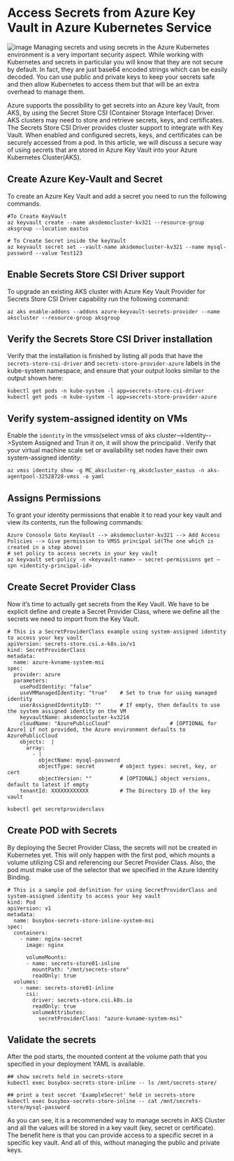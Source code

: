 # Access Secrets from Azure Key Vault in Azure Kubernetes Service
![image](https://github.com/kmitsolution/AKS/assets/84008107/7a54cce9-99c4-4f8c-927a-440ce7dedb3e)
Managing secrets and using secrets in the Azure Kubernetes environment is a very important security aspect. While working with Kubernetes and secrets in particular you will know that they are not secure by default. In fact, they are just base64 encoded strings which can be easily decoded. You can use public and private keys to keep your secrets safe and then allow Kubernetes to access them but that will be an extra overhead to manage them.

Azure supports the possibility to get secrets into an Azure key Vault, from AKS, by using the Secret Store CSI (Container Storage Interface) Driver. AKS clusters may need to store and retrieve secrets, keys, and certificates. The Secrets Store CSI Driver provides cluster support to integrate with Key Vault. When enabled and configured secrets, keys, and certificates can be securely accessed from a pod. In this article, we will discuss a secure way of using secrets that are stored in Azure Key Vault into your Azure Kubernetes Cluster(AKS).

## Create Azure Key-Vault and Secret
To create an Azure Key Vault and add a secret you need to run the following commands.

```
#To Create KeyVault
az keyvault create --name aksdemocluster-kv321 --resource-group aksgroup --location eastus

# To Create Secret inside the keyVault
az keyvault secret set --vault-name aksdemocluster-kv321 --name mysql-password --value Test123
```

## Enable Secrets Store CSI Driver support
To upgrade an existing AKS cluster with Azure Key Vault Provider for Secrets Store CSI Driver capability run the following command:
```
az aks enable-addons --addons azure-keyvault-secrets-provider --name akscluster --resource-group aksgroup
```
## Verify the Secrets Store CSI Driver installation
Verify that the installation is finished by listing all pods that have the ```secrets-store-csi-driver``` and ```secrets-store-provider-azure``` labels in the kube-system namespace, and ensure that your output looks similar to the output shown here:

```
kubectl get pods -n kube-system -l app=secrets-store-csi-driver
kubectl get pods -n kube-system -l app=secrets-store-provider-azure

```

## Verify system-assigned identity on VMs
Enable the ```identity``` in the vmss(select vmss of aks cluster-->Identity-->System Assigned and Trun it on, it will show the principalid . Verify that your virtual machine scale set or availability set nodes have their own system-assigned identity:

```
az vmss identity show -g MC_akscluster-rg_aksdcluster_eastus -n aks-agentpool-32528728-vmss -o yaml

```

## Assigns Permissions
To grant your identity permissions that enable it to read your key vault and view its contents, run the following commands:
```
Azure Conosole Goto KeyVault --> aksdemocluster-kv321 --> Add Access Policies --> Give permission to VMSS principal id(The one which is created in a step above)
# set policy to access secrets in your key vault 
az keyvault set-policy -n <keyvault-name> — secret-permissions get — spn <identity-principal-id>
```

## Create Secret Provider Class
Now it’s time to actually get secrets from the Key Vault. We have to be explicit define and create a Secret Provider Class, where we define all the secrets we need to import from the Key Vault.
```
# This is a SecretProviderClass example using system-assigned identity to access your key vault
apiVersion: secrets-store.csi.x-k8s.io/v1
kind: SecretProviderClass
metadata:
  name: azure-kvname-system-msi
spec:
  provider: azure
  parameters:
    usePodIdentity: "false"
    useVMManagedIdentity: "true"    # Set to true for using managed identity
    userAssignedIdentityID: ""      # If empty, then defaults to use the system assigned identity on the VM
    keyvaultName: aksdemocluster-kv3214
    cloudName: "AzurePublicCloud"                   # [OPTIONAL for Azure] if not provided, the Azure environment defaults to AzurePublicCloud
    objects:  |
      array:
        - |
          objectName: mysql-password
          objectType: secret        # object types: secret, key, or cert
          objectVersion: ""         # [OPTIONAL] object versions, default to latest if empty
    tenantId: XXXXXXXXXXXX          # The Directory ID of the key vault
```
```
kubectl get secretproviderclass
```

## Create POD with Secrets
By deploying the Secret Provider Class, the secrets will not be created in Kubernetes yet. This will only happen with the first pod, which mounts a volume utilizing CSI and referencing our Secret Provider Class. Also, the pod must make use of the selector that we specified in the Azure Identity Binding.

```
# This is a sample pod definition for using SecretProviderClass and system-assigned identity to access your key vault
kind: Pod
apiVersion: v1
metadata:
  name: busybox-secrets-store-inline-system-msi
spec:
  containers:
    - name: nginx-secret
      image: nginx
     
      volumeMounts:
      - name: secrets-store01-inline
        mountPath: "/mnt/secrets-store"
        readOnly: true
  volumes:
    - name: secrets-store01-inline
      csi:
        driver: secrets-store.csi.k8s.io
        readOnly: true
        volumeAttributes:
          secretProviderClass: "azure-kvname-system-msi"
```

## Validate the secrets
After the pod starts, the mounted content at the volume path that you specified in your deployment YAML is available.

```
## show secrets held in secrets-store 
kubectl exec busybox-secrets-store-inline -- ls /mnt/secrets-store/ 

## print a test secret 'ExampleSecret' held in secrets-store 
kubectl exec busybox-secrets-store-inline -- cat /mnt/secrets-store/mysql-password
``` 
As you can see, it is a recommended way to manage secrets in AKS Cluster and all the values will be stored in a key vault (key, secret or certificate). The benefit here is that you can provide access to a specific secret in a specific key vault. And all of this, without managing the public and private keys.


